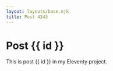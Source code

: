 ```yaml
---
layout: layouts/base.njk
title: Post 4343
---
```


# Post {{ id }}

This is post {{ id }} in my Eleventy project.
